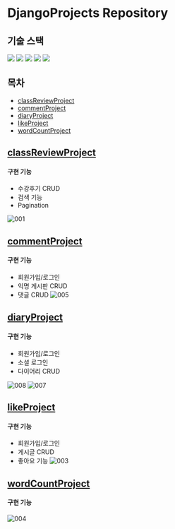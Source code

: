 # DjangoProjects Repository
## 기술 스택
<div>
<img src="https://img.shields.io/badge/python-3776AB?style=for-the-badge&logo=python&logoColor=white">
  <img src="https://img.shields.io/badge/django-092E20?style=for-the-badge&logo=django&logoColor=white">
  <img src="https://img.shields.io/badge/html5-E34F26?style=for-the-badge&logo=html5&logoColor=white">
  <img src="https://img.shields.io/badge/css-1572B6?style=for-the-badge&logo=css3&logoColor=white">
  <img src="https://img.shields.io/badge/javascript-F7DF1E?style=for-the-badge&logo=javascript&logoColor=black"> 
  </div>

## 목차
- [classReviewProject](#classReviewProject)
- [commentProject](#commentProject)
- [diaryProject](#diaryProject)
- [likeProject](#likeProject)
- [wordCountProject](#wordCountProject)

## [classReviewProject](https://github.com/seo-Ireu/DjangoProjects/tree/main/classReviewProject)
#### 구현 기능
- 수강후기 CRUD
- 검색 기능
- Pagination

![001](https://user-images.githubusercontent.com/49058833/177051890-fe6340fa-dd06-42a6-81e8-50440ad9066e.png)

## [commentProject](https://github.com/seo-Ireu/DjangoProjects/tree/main/commentProject)
#### 구현 기능
- 회원가입/로그인
- 익명 게시판  CRUD
- 댓글 CRUD
![005](https://user-images.githubusercontent.com/49058833/177052041-53d6882b-082a-453e-b886-b90738a92b45.png)

## [diaryProject](https://github.com/seo-Ireu/DjangoProjects/tree/main/diaryProject)
#### 구현 기능
- 회원가입/로그인
- 소셜 로그인
- 다이어리 CRUD

![008](https://user-images.githubusercontent.com/49058833/177052468-211ab474-a82c-494f-8779-5179ee6a352a.png)
![007](https://user-images.githubusercontent.com/49058833/177052472-6b898832-df1c-4d64-9d86-fae8f1bc4ad0.png)

## [likeProject](https://github.com/seo-Ireu/DjangoProjects/tree/main/likeProject)
#### 구현 기능
- 회원가입/로그인
- 게시글 CRUD
- 좋아요 기능
![003](https://user-images.githubusercontent.com/49058833/177052175-e9728646-ca93-4d13-ae48-1170731237a1.png)

## [wordCountProject](https://github.com/seo-Ireu/DjangoProjects/tree/main/wordCountProject)
#### 구현 기능
![004](https://user-images.githubusercontent.com/49058833/177052204-77f738fd-ba1d-4b32-a143-1d868ad46276.png)
